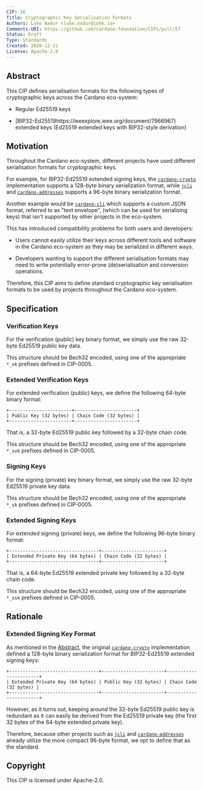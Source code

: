 ```yaml
---
CIP: 16
Title: Cryptographic Key Serialisation Formats
Authors: Luke Nadur <luke.nadur@iohk.io>
Comments-URI: https://github.com/cardano-foundation/CIPs/pull/57
Status: Draft
Type: Standards
Created: 2020-12-21
License: Apache-2.0
---
```


## Abstract

This CIP defines serialisation formats for the following types of
cryptographic keys across the Cardano eco-system:

- Regular Ed25519 keys

- [BIP32-Ed25519https://ieeexplore.ieee.org/document/7966967) extended keys
  (Ed25519 extended keys with BIP32-style derivation)

## Motivation

Throughout the Cardano eco-system, different projects have used different
serialisation formats for cryptographic keys.

For example, for BIP32-Ed25519 extended signing keys, the
[`cardano-crypto`](https://github.com/input-output-hk/cardano-crypto)
implementation supports a 128-byte binary serialization format, while
[`jcli`](https://input-output-hk.github.io/jormungandr/jcli/introduction.html)
and
[`cardano-addresses`](https://github.com/input-output-hk/cardano-addresses)
supports a 96-byte binary serialization format.

Another example would be
[`cardano-cli`](https://github.com/input-output-hk/cardano-node) which
supports a custom JSON format, referred to as "text envelope", (which can be
used for serialising keys) that isn't supported by other projects in the
eco-system.

This has introduced compatibility problems for both users and developers:

- Users cannot easily utilize their keys across different tools and software
  in the Cardano eco-system as they may be serialized in different ways.

- Developers wanting to support the different serialisation formats may need
  to write potentially error-prone (de)serialisation and conversion
  operations.

Therefore, this CIP aims to define standard cryptographic key serialisation
formats to be used by projects throughout the Cardano eco-system.

## Specification

### Verification Keys

For the verification (public) key binary format, we simply use the raw 32-byte
Ed25519 public key data.

This structure should be Bech32 encoded, using one of the appropriate `*_vk`
prefixes defined in CIP-0005.

### Extended Verification Keys

For extended verification (public) keys, we define the following 64-byte
binary format:

```
+-----------------------+-----------------------+
| Public Key (32 bytes) | Chain Code (32 bytes) |
+-----------------------+-----------------------+
```

That is, a 32-byte Ed25519 public key followed by a 32-byte chain code.

This structure should be Bech32 encoded, using one of the appropriate `*_xvk`
prefixes defined in CIP-0005.

### Signing Keys

For the signing (private) key binary format, we simply use the raw 32-byte
Ed25519 private key data.

This structure should be Bech32 encoded, using one of the appropriate `*_sk`
prefixes defined in CIP-0005.

### Extended Signing Keys

For extended signing (private) keys, we define the following 96-byte binary
format:

```
+---------------------------------+-----------------------+
| Extended Private Key (64 bytes) | Chain Code (32 bytes) |
+---------------------------------+-----------------------+
```

That is, a 64-byte Ed25519 extended private key followed by a 32-byte chain
code.

This structure should be Bech32 encoded, using one of the appropriate `*_xsk`
prefixes defined in CIP-0005.

## Rationale

### Extended Signing Key Format

As mentioned in the [Abstract](#abstract), the original
[`cardano-crypto`](https://github.com/input-output-hk/cardano-crypto)
implementation defined a 128-byte binary serialization format for
BIP32-Ed25519 extended signing keys:

```
+---------------------------------+-----------------------+-----------------------+
| Extended Private Key (64 bytes) | Public Key (32 bytes) | Chain Code (32 bytes) |
+---------------------------------+-----------------------+-----------------------+
```

However, as it turns out, keeping around the 32-byte Ed25519 public key is
redundant as it can easily be derived from the Ed25519 private key (the first
32 bytes of the 64-byte extended private key).

Therefore, because other projects such as
[`jcli`](https://input-output-hk.github.io/jormungandr/jcli/introduction.html)
and
[`cardano-addresses`](https://github.com/input-output-hk/cardano-addresses)
already utilize the more compact 96-byte format, we opt to define that as the
standard.

## Copyright

This CIP is licensed under Apache-2.0.
